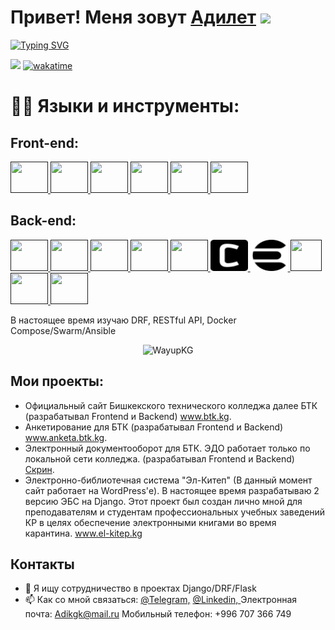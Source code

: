 <h1>Привет! Меня зовут <a href="#" target="_blank">Адилет</a> 
<img src="https://github.com/blackcater/blackcater/raw/main/images/Hi.gif" height="32"/></h1>

  [![Typing SVG](https://readme-typing-svg.herokuapp.com?duration=6500&multiline=true&width=550&lines=%D0%A3%D0%B2%D0%BB%D0%B5%D1%87%D0%B5%D0%BD%D0%BD%D1%8B%D0%B9+%D0%B1%D1%8D%D0%BA%D0%B5%D0%BD%D0%B4-%D1%80%D0%B0%D0%B7%D1%80%D0%B0%D0%B1%D0%BE%D1%82%D1%87%D0%B8%D0%BA+%D0%B8%D0%B7+%D0%9A%D1%8B%D1%80%D0%B3%D1%8B%D0%B7%D1%81%D1%82%D0%B0%D0%BD%D0%B0)](https://git.io/typing-svg)


<p align="center"> 

![](https://komarev.com/ghpvc/?username=wayupkg) [![wakatime](https://wakatime.com/badge/user/c849c5c4-a4d9-4421-8b1b-cd7c85741773.svg)](https://wakatime.com/@c849c5c4-a4d9-4421-8b1b-cd7c85741773)

</p>

# 👨‍💻 Языки и инструменты:
## Front-end:

<p align="left">
    <a href="" target="_blank">
      <img src="https://cdn.jsdelivr.net/gh/devicons/devicon/icons/html5/html5-plain-wordmark.svg" width="60" height="50"/>
    </a>
    <a href="" target="_blank">
      <img src="https://cdn.jsdelivr.net/gh/devicons/devicon/icons/css3/css3-plain-wordmark.svg" width="60" height="50"/>
    </a>
    <a href="" target="_blank">
      <img src="https://cdn.jsdelivr.net/gh/devicons/devicon/icons/sass/sass-original.svg" width="60" height="50"/>
    </a>
    <a href="" target="_blank">
      <img src="https://cdn.jsdelivr.net/gh/devicons/devicon/icons/gulp/gulp-plain.svg" width="60" height="50"/>
    </a>
    <a href="" target="_blank">
      <img src="https://cdn.jsdelivr.net/gh/devicons/devicon/icons/bootstrap/bootstrap-original.svg" width="60" height="50"/>
    </a>
    <a href="" target="_blank">
      <img src="https://cdn.jsdelivr.net/gh/devicons/devicon/icons/wordpress/wordpress-plain-wordmark.svg" width="60" height="50"/>
    </a>
</p>

## Back-end:

<p align="left">
    <a href="" target="_blank">
      <img src="https://cdn.jsdelivr.net/gh/devicons/devicon/icons/python/python-original.svg" width="60" height="50"/>
    </a>
    <a href="" target="_blank">
      <img src="https://cdn.jsdelivr.net/gh/devicons/devicon/icons/django/django-plain.svg" width="60" height="50"/>
    </a>
    <a href="" target="_blank">
      <img src="https://cdn.jsdelivr.net/gh/devicons/devicon/icons/flask/flask-original.svg" width="60" height="50"/>
    </a>
    <a href="" target="_blank">
      <img src="https://cdn.jsdelivr.net/gh/devicons/devicon/icons/mysql/mysql-plain.svg" width="60" height="50"/>
    </a>
    <a href="" target="_blank">
      <img src="https://cdn.jsdelivr.net/gh/devicons/devicon/icons/postgresql/postgresql-plain-wordmark.svg" width="60" height="50"/>
    </a>
     <a href="" target="_blank">
      <img src="./assets/celery.svg" width="60" height="50"/>
    </a>
    <a href="" target="_blank">
      <img src="./assets/elasticsearch.svg" width="60" height="50"/>
    </a>
    <a href="" target="_blank">
      <img src="https://cdn.jsdelivr.net/gh/devicons/devicon/icons/docker/docker-original-wordmark.svg" width="50" height="50"/>
    </a>
    <a href="" target="_blank">
      <img src="https://cdn.jsdelivr.net/gh/devicons/devicon/icons/linux/linux-original.svg" width="60" height="50"/>
    </a>
    <a href="" target="_blank">
      <img src="https://cdn.jsdelivr.net/gh/devicons/devicon/icons/nginx/nginx-original.svg" width="60" height="50"/>
    </a>
</p>

В настоящее время изучаю DRF, RESTful API, Docker Compose/Swarm/Ansible


<p align="center"> <img src="https://github-readme-stats.vercel.app/api?username=WayupKG&show_icons=true&theme=dracula&include_all_commits=true&count_private=true&hide=issues" alt=WayupKG /> </p>

## Мои проекты:
  - Официальный сайт Бишкекского технического колледжа далее БТК (разрабатывал Frontend и Backend) <a href="https://btk.kg/" target="_blank">www.btk.kg</a>.
  - Анкетирование для БТК (разрабатывал Frontend и Backend) <a href="https://anketa.btk.kg/" target="_blank">www.anketa.btk.kg</a>.
  - Электронный документооборот для БТК. ЭДО работает только по локальной сети колледжа. (разрабатывал Frontend и Backend) <a href="https://drive.google.com/file/d/1pav6N7UFc6cbE9fJqhN4fQNThgfqSYer/view?usp=sharing" target="_blank">Скрин</a>. 
  - Электронно-библиотечная система "Эл-Китеп" (В данный момент сайт работает на WordPress'е). В настоящее время разрабатываю 2 версию ЭБС на Django. Этот проект был создан лично мной для преподавателям и студентам профессиональных учебных заведений КР в целях обеспечение электронными книгами во время карантина. <a href="https://el-kitep.kg/" target="_blank">www.el-kitep.kg</a>


## Контакты
- 👯 Я ищу сотрудничество в проектах Django/DRF/Flask
- 📫 Как со мной связаться: <a href="https://t.me/WayupKG">@Telegram,</a> <a href="https://linkedin.com/in/wayupkg/">@Linkedin, </a> Электронная почта: Adikgk@mail.ru
Мобильный телефон: +996 707 366 749
